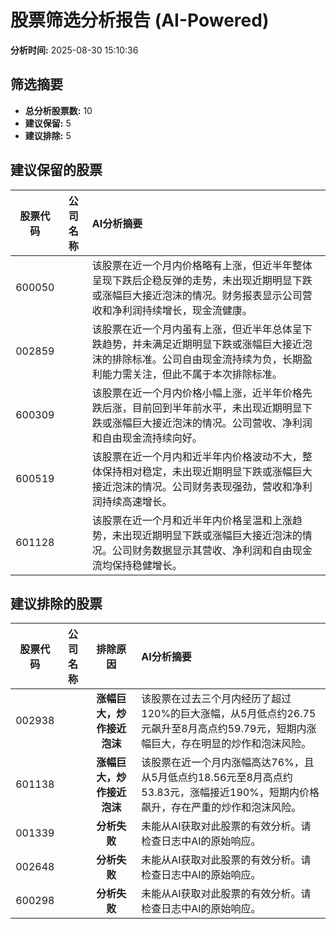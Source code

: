 # 股票筛选分析报告 (AI-Powered)

**分析时间:** 2025-08-30 15:10:36

## 筛选摘要

- **总分析股票数:** 10
- **建议保留:** 5
- **建议排除:** 5

## 建议保留的股票

| 股票代码 | 公司名称 | AI分析摘要 |
|:---:|:---:|:---|
| 600050 |  | 该股票在近一个月内价格略有上涨，但近半年整体呈现下跌后企稳反弹的走势，未出现近期明显下跌或涨幅巨大接近泡沫的情况。财务报表显示公司营收和净利润持续增长，现金流健康。 |
| 002859 |  | 该股票在近一个月内虽有上涨，但近半年总体呈下跌趋势，并未满足近期明显下跌或涨幅巨大接近泡沫的排除标准。公司自由现金流持续为负，长期盈利能力需关注，但此不属于本次排除标准。 |
| 600309 |  | 该股票在近一个月内价格小幅上涨，近半年价格先跌后涨，目前回到半年前水平，未出现近期明显下跌或涨幅巨大接近泡沫的情况。公司营收、净利润和自由现金流持续向好。 |
| 600519 |  | 该股票在近一个月内和近半年内价格波动不大，整体保持相对稳定，未出现近期明显下跌或涨幅巨大接近泡沫的情况。公司财务表现强劲，营收和净利润持续高速增长。 |
| 601128 |  | 该股票在近一个月和近半年内价格呈温和上涨趋势，未出现近期明显下跌或涨幅巨大接近泡沫的情况。公司财务数据显示其营收、净利润和自由现金流均保持稳健增长。 |

## 建议排除的股票

| 股票代码 | 公司名称 | 排除原因 | AI分析摘要 |
|:---:|:---:|:---:|:---|
| 002938 |  | **涨幅巨大，炒作接近泡沫** | 该股票在过去三个月内经历了超过120%的巨大涨幅，从5月低点约26.75元飙升至8月高点约59.79元，短期内涨幅巨大，存在明显的炒作和泡沫风险。 |
| 601138 |  | **涨幅巨大，炒作接近泡沫** | 该股票在近一个月内涨幅高达76%，且从5月低点约18.56元至8月高点约53.83元，涨幅接近190%，短期内价格飙升，存在严重的炒作和泡沫风险。 |
| 001339 |  | **分析失败** | 未能从AI获取对此股票的有效分析。请检查日志中AI的原始响应。 |
| 002648 |  | **分析失败** | 未能从AI获取对此股票的有效分析。请检查日志中AI的原始响应。 |
| 600298 |  | **分析失败** | 未能从AI获取对此股票的有效分析。请检查日志中AI的原始响应。 |
